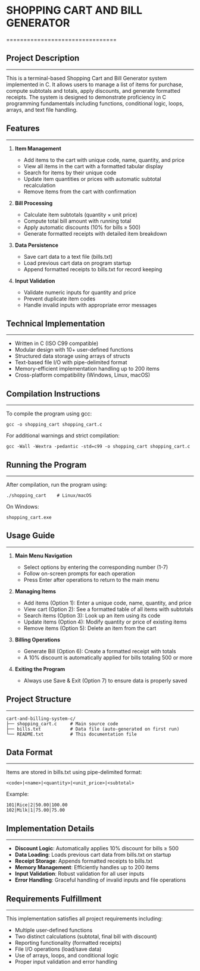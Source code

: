 # SHOPPING CART AND BILL GENERATOR
================================


## Project Description
------------------
This is a terminal-based Shopping Cart and Bill Generator system implemented in C.
It allows users to manage a list of items for purchase, compute subtotals and totals,
apply discounts, and generate formatted receipts. The system is designed to demonstrate
proficiency in C programming fundamentals including functions, conditional logic, 
loops, arrays, and text file handling.

## Features
--------
1. **Item Management**
   - Add items to the cart with unique code, name, quantity, and price
   - View all items in the cart with a formatted tabular display
   - Search for items by their unique code
   - Update item quantities or prices with automatic subtotal recalculation
   - Remove items from the cart with confirmation

2. **Bill Processing**
   - Calculate item subtotals (quantity × unit price)
   - Compute total bill amount with running total
   - Apply automatic discounts (10% for bills ≥ 500)
   - Generate formatted receipts with detailed item breakdown

3. **Data Persistence**
   - Save cart data to a text file (bills.txt)
   - Load previous cart data on program startup
   - Append formatted receipts to bills.txt for record keeping

4. **Input Validation**
   - Validate numeric inputs for quantity and price
   - Prevent duplicate item codes
   - Handle invalid inputs with appropriate error messages

## Technical Implementation
--------------------
- Written in C (ISO C99 compatible)
- Modular design with 10+ user-defined functions
- Structured data storage using arrays of structs
- Text-based file I/O with pipe-delimited format
- Memory-efficient implementation handling up to 200 items
- Cross-platform compatibility (Windows, Linux, macOS)

## Compilation Instructions
-----------------------
To compile the program using gcc:

```
gcc -o shopping_cart shopping_cart.c
```

For additional warnings and strict compilation:
```
gcc -Wall -Wextra -pedantic -std=c99 -o shopping_cart shopping_cart.c
```

## Running the Program
------------------
After compilation, run the program using:

```
./shopping_cart    # Linux/macOS
```

On Windows:
```
shopping_cart.exe
```

## Usage Guide
-----------
1. **Main Menu Navigation**
   - Select options by entering the corresponding number (1-7)
   - Follow on-screen prompts for each operation
   - Press Enter after operations to return to the main menu

2. **Managing Items**
   - Add items (Option 1): Enter a unique code, name, quantity, and price
   - View cart (Option 2): See a formatted table of all items with subtotals
   - Search items (Option 3): Look up an item using its code
   - Update items (Option 4): Modify quantity or price of existing items
   - Remove items (Option 5): Delete an item from the cart

3. **Billing Operations**
   - Generate Bill (Option 6): Create a formatted receipt with totals
   - A 10% discount is automatically applied for bills totaling 500 or more
   
4. **Exiting the Program**
   - Always use Save & Exit (Option 7) to ensure data is properly saved

## Project Structure
----------------
```
cart-and-billing-system-c/
├── shopping_cart.c     # Main source code
├── bills.txt           # Data file (auto-generated on first run)
└── README.txt          # This documentation file

```

## Data Format
----------
Items are stored in bills.txt using pipe-delimited format:
```
<code>|<name>|<quantity>|<unit_price>|<subtotal>
```

Example:
```
101|Rice|2|50.00|100.00
102|Milk|1|75.00|75.00
```

## Implementation Details
---------------------
- **Discount Logic**: Automatically applies 10% discount for bills ≥ 500
- **Data Loading**: Loads previous cart data from bills.txt on startup
- **Receipt Storage**: Appends formatted receipts to bills.txt
- **Memory Management**: Efficiently handles up to 200 items
- **Input Validation**: Robust validation for all user inputs
- **Error Handling**: Graceful handling of invalid inputs and file operations

## Requirements Fulfillment
-----------------------
This implementation satisfies all project requirements including:
- Multiple user-defined functions
- Two distinct calculations (subtotal, final bill with discount)
- Reporting functionality (formatted receipts)
- File I/O operations (load/save data)
- Use of arrays, loops, and conditional logic
- Proper input validation and error handling
